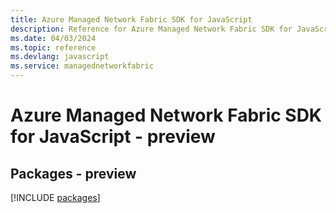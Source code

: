 ```yaml
---
title: Azure Managed Network Fabric SDK for JavaScript
description: Reference for Azure Managed Network Fabric SDK for JavaScript
ms.date: 04/03/2024
ms.topic: reference
ms.devlang: javascript
ms.service: managednetworkfabric
---
```

# Azure Managed Network Fabric SDK for JavaScript - preview
## Packages - preview
[!INCLUDE [packages](managed-network-fabric-index.md)]